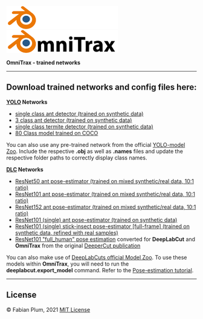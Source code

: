 <img src=../images/omnitrax_logo.svg#gh-dark-mode-only height="60">
<img src=../images/omnitrax_logo_light.svg#gh-light-mode-only height="60">

**OmniTrax - trained networks**
***

## Download trained networks and config files here:

**[YOLO](https://github.com/AlexeyAB/darknet) Networks**

* [single class ant detector (trained on synthetic data)](https://drive.google.com/drive/folders/1PSseMeClcYIe9dcYG-JaOD2CzYceiWdl?usp=sharing)
* [3 class ant detector (trained on synthetic data)](https://drive.google.com/drive/folders/1wQcfLlDUvnWthyzbvyVy9oqyTZ2F-JFo?usp=sharing)
* [single class termite detector (trained on synthetic data)](https://drive.google.com/drive/folders/1U9jzOpjCcu6wDfTEH3uQqGKPxW_QzHGz?usp=sharing)
* [80 Class model trained on COCO](https://drive.google.com/drive/folders/1eXAowtyBsqGEjvmQE1YlSeHJ6AGBwpUs?usp=share_link)

You can also use any pre-trained network from the official [YOLO-model Zoo](https://github.com/AlexeyAB/darknet/wiki/YOLOv4-model-zoo).
Include the respective **.obj** as well as **.names** files and update the respective folder paths to correctly display 
class names.

**[DLC](https://github.com/DeepLabCut/DeepLabCut) Networks**
* [ResNet50 ant pose-estimator (trained on mixed synthetic/real data, 10:1 ratio)](https://drive.google.com/drive/folders/1or1TF3tvi1iIzldEAia3G2RNKY5J7Qz4?usp=sharing)
* [ResNet101 ant pose-estimator (trained on mixed synthetic/real data, 10:1 ratio)](https://drive.google.com/drive/folders/1FY3lAkAisOG_RIUBuaynz1OjBkzjH5LL?usp=sharing)
* [ResNet152 ant pose-estimator (trained on mixed synthetic/real data, 10:1 ratio)](https://drive.google.com/drive/folders/1or1TF3tvi1iIzldEAia3G2RNKY5J7Qz4?usp=sharing)
* [ResNet101 (single) ant pose-estimator (trained on synthetic data)](https://drive.google.com/file/d/1IH9R9PgJMYteigsrMi-bZnz4IMcydtWU/view?usp=sharing)
* [ResNet101 (single) stick-insect pose-estimator [full-frame] (trained on synthetic data, refined with real samples)](https://drive.google.com/drive/folders/1-DHkegHiTkWbO7YboXxDC5tU4Aa71-9z?usp=share_link)
* [ResNet101 "full_human" pose estimation](https://drive.google.com/drive/folders/1BLulUYkwww7SfzXgSSVM71GLI4dQysP5?usp=share_link)
  converted for **DeepLabCut** and **OmniTrax** from the original [DeeperCut publication](https://arxiv.org/abs/1605.03170)

You can also make use of [DeepLabCuts official Model Zoo](https://www.mackenziemathislab.org/dlc-modelzoo). To use these
models within **OmniTrax**, you will need to run the **deeplabcut.export_model** command. Refer to the [Pose-estimation
tutorial](tutorial-pose-estimation.md).

***
## License
© Fabian Plum, 2021
[MIT License](https://choosealicense.com/licenses/mit/)
